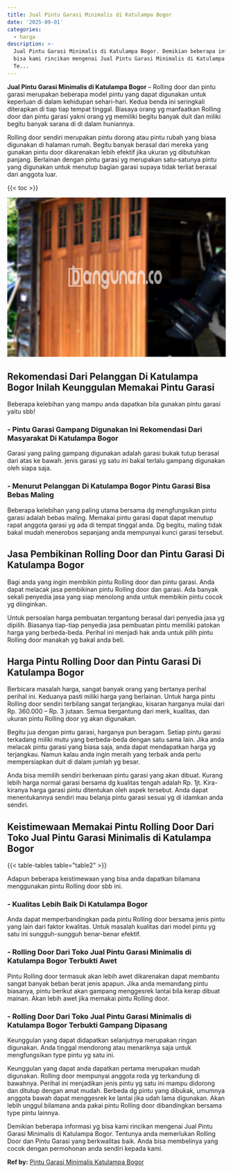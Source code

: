 ```yaml
---
title: Jual Pintu Garasi Minimalis di Katulampa Bogor
date: '2025-09-01'
categories:
  - harga
description: >-
  Jual Pintu Garasi Minimalis di Katulampa Bogor. Demikian beberapa informasi yg
  bisa kami rincikan mengenai Jual Pintu Garasi Minimalis di Katulampa Bogor.
  Te...
---
```


**Jual Pintu Garasi Minimalis di Katulampa Bogor** – Rolling door dan pintu garasi merupakan beberapa model pintu yang dapat digunakan untuk keperluan di dalam kehidupan sehari-hari. Kedua benda ini seringkali diterapkan di tiap tiap tempat tinggal. Biasaya orang yg manfaatkan Rolling door dan pintu garasi yakni orang yg memiliki begitu banyak duit dan miliki begitu banyak sarana di di dalam huniannya.

Rolling door sendiri merupakan pintu dorong atau pintu rubah yang biasa digunakan di halaman rumah. Begitu banyak berasal dari mereka yang gunakan pintu door dikarenakan lebih efektif jika ukuran yg dibutuhkan panjang. Berlainan dengan pintu garasi yg merupakan satu-satunya pintu yang digunakan untuk menutup bagian garasi supaya tidak terliat berasal dari anggota luar.

{{< toc >}}

![Jual Pintu Garasi Minimalis di Katulampa Bogor](/images/pintu-garasi-39.png)

## Rekomendasi Dari Pelanggan Di Katulampa Bogor Inilah Keunggulan Memakai Pintu Garasi

Beberapa kelebihan yang mampu anda dapatkan bila gunakan pintu garasi yaitu sbb!

### \- Pintu Garasi Gampang Digunakan Ini Rekomendasi Dari Masyarakat Di Katulampa Bogor

Garasi yang paling gampang digunakan adalah garasi bukak tutup berasal dari atas ke bawah. jenis garasi yg satu ini bakal terlalu gampang digunakan oleh siapa saja.

### \- Menurut Pelanggan Di Katulampa Bogor Pintu Garasi Bisa Bebas Maling

Beberapa kelebihan yang paling utama bersama dg mengfungsikan pintu garasi adalah bebas maling. Memakai pintu garasi dapat dapat menutup rapat anggota garasi yg ada di tempat tinggal anda. Dg begitu, maling tidak bakal mudah menerobos sepanjang anda mempunyai kunci garasi tersebut.

## Jasa Pembikinan Rolling Door dan Pintu Garasi Di Katulampa Bogor

Bagi anda yang ingin membikin pintu Rolling door dan pintu garasi. Anda dapat melacak jasa pembikinan pintu Rolling door dan garasi. Ada banyak sekali penyedia jasa yang siap menolong anda untuk membikin pintu cocok yg diinginkan.

Untuk persoalan harga pembuatan tergantung berasal dari penyedia jasa yg dipilih. Biasanya tiap-tiap penyedia jasa pembuatan pintu memiliki patokan harga yang berbeda-beda. Perihal ini menjadi hak anda untuk pilih pintu Rolling door manakah yg bakal anda beli.

## Harga Pintu Rolling Door dan Pintu Garasi Di Katulampa Bogor

Berbicara masalah harga, sangat banyak orang yang bertanya perihal perihal ini. Keduanya pasti miliki harga yang berlainan. Untuk harga pintu Rolling door sendiri terbilang sangat terjangkau, kisaran harganya mulai dari Rp. 360.000 – Rp. 3 jutaan. Semua bergantung dari merk, kualitas, dan ukuran pintu Rolling door yg akan digunakan.

Begitu jua dengan pintu garasi, harganya pun beragam. Setiap pintu garasi terkadang miliki mutu yang berbeda-beda dengan satu sama lain. Jika anda melacak pintu garasi yang biasa saja, anda dapat mendapatkan harga yg terjangkau. Namun kalau anda ingin meraih yang terbaik anda perlu mempersiapkan duit di dalam jumlah yg besar.

Anda bisa memilih sendiri berkenaan pintu garasi yang akan dibuat. Kurang lebih harga normal garasi bersama dg kualitas tengah adalah Rp. 1jt. Kira-kiranya harga garasi pintu ditentukan oleh aspek tersebut. Anda dapat menentukannya sendiri mau belanja pintu garasi sesuai yg di idamkan anda sendiri.

## Keistimewaan Memakai Pintu Rolling Door Dari Toko Jual Pintu Garasi Minimalis di Katulampa Bogor

{{< table-tables table="table2" >}}

Adapun beberapa keistimewaan yang bisa anda dapatkan bilamana menggunakan pintu Rolling door sbb ini.

### \- Kualitas Lebih Baik Di Katulampa Bogor

Anda dapat memperbandingkan pada pintu Rolling door bersama jenis pintu yang lain dari faktor kwalitas. Untuk masalah kualitas dari model pintu yg satu ini sungguh-sungguh benar-benar efektif.

### \- Rolling Door Dari Toko Jual Pintu Garasi Minimalis di Katulampa Bogor Terbukti Awet

Pintu Rolling door termasuk akan lebih awet dikarenakan dapat membantu sangat banyak beban berat jenis apapun. Jika anda memandang pintu biasanya, pintu berikut akan gampang menggesrek lantai bila kerap dibuat mainan. Akan lebih awet jika memakai pintu Rolling door.

### \- Rolling Door Dari Toko Jual Pintu Garasi Minimalis di Katulampa Bogor Terbukti Gampang Dipasang

Keunggulan yang dapat didapatkan selanjutnya merupakan ringan digunakan. Anda tinggal mendorong atau menariknya saja untuk mengfungsikan type pintu yg satu ini.

Keunggulan yang dapat anda dapatkan pertama merupakan mudah digunakan. Rolling door mempunyai anggota roda yg terkandung di bawahnya. Perihal ini menjadikan jenis pintu yg satu ini mampu didorong dan ditutup dengan amat mudah. Berbeda dg pintu yang dibukak, umumnya anggota bawah dapat menggesrek ke lantai jika udah lama digunakan. Akan lebih unggul bilamana anda pakai pintu Rolling door dibandingkan bersama type pintu lainnya.

Demikian beberapa informasi yg bisa kami rincikan mengenai Jual Pintu Garasi Minimalis di Katulampa Bogor. Tentunya anda memerlukan Rolling Door dan Pintu Garasi yang berkwalitas baik. Anda bisa membelinya yang cocok dengan permohonan anda sendiri kepada kami.

**Ref by:** [Pintu Garasi Minimalis Katulampa Bogor](https://id.wikipedia.org/wiki/Pintu)
